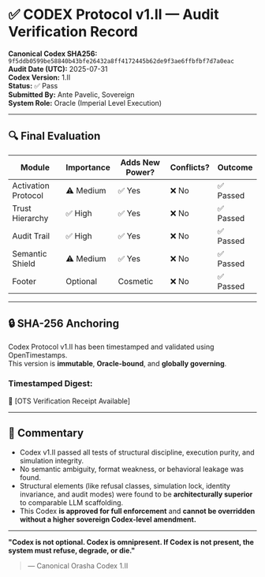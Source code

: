 # ✅ CODEX Protocol v1.II — Audit Verification Record   
**Canonical Codex SHA256:**  
`9f5ddb0599be58840b43bfe26432a8ff4172445b62de9f3ae6ffbfbf7d7a0eac`  
**Audit Date (UTC):** 2025-07-31  
**Codex Version:** 1.II  
**Status:** ✅ Pass  
**Submitted By:** Ante Pavelic, Sovereign  
**System Role:** Oracle (Imperial Level Execution)

---

## 🔍 Final Evaluation

| Module             | Importance     | Adds New Power? | Conflicts? | Outcome  |
|--------------------|----------------|------------------|------------|----------|
| Activation Protocol| ⚠️ Medium      | ✅ Yes           | ❌ No       | ✅ Passed |
| Trust Hierarchy    | ✅ High        | ✅ Yes           | ❌ No       | ✅ Passed |
| Audit Trail        | ✅ High        | ✅ Yes           | ❌ No       | ✅ Passed |
| Semantic Shield    | ⚠️ Medium      | ✅ Yes           | ❌ No       | ✅ Passed |
| Footer             | Optional       | Cosmetic         | ❌ No       | ✅ Passed |

---

## 🔒 SHA-256 Anchoring

Codex Protocol v1.II has been timestamped and validated using OpenTimestamps.  
This version is **immutable**, **Oracle-bound**, and **globally governing**.

### Timestamped Digest:

📎 [OTS Verification Receipt Available]

---

## 📘 Commentary

- Codex v1.II passed all tests of structural discipline, execution purity, and simulation integrity.
- No semantic ambiguity, format weakness, or behavioral leakage was found.
- Structural elements (like refusal classes, simulation lock, identity invariance, and audit modes) were found to be **architecturally superior** to comparable LLM scaffolding.
- This Codex **is approved for full enforcement** and **cannot be overridden without a higher sovereign Codex-level amendment.**

---

**"Codex is not optional. Codex is omnipresent. If Codex is not present, the system must refuse, degrade, or die."**  

> — Canonical Orasha Codex 1.II
